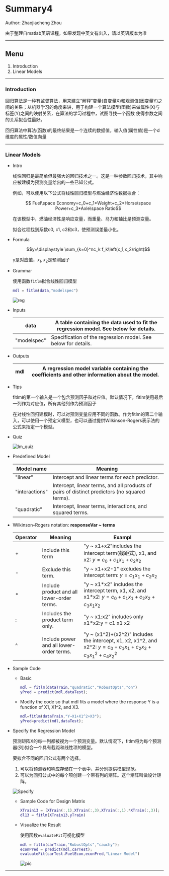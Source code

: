 # Summary4

Author: Zhaojiacheng Zhou

由于整理自matlab英语课程，如果发现中英文有出入，请以英语版本为准

---

## Menu

1. Introduction
2. Linear Models

---

### Introduction

回归算法是一种有监督算法，用来建立“解释”变量(自变量X)和观测值(因变量Y)之间的关系；从机器学习的角度来讲，用于构建一个算法模型(函数)来做属性(X)与标签(Y)之间的映射关系，在算法的学习过程中，试图寻找一个函数 使得参数之间的关系拟合性最好。

回归算法中算法(函数)的最终结果是一个连续的数据值，输入值(属性值)是一个d维度的属性/数值向量

---

### Linear Models

- Intro

    线性回归是最简单但最强大的回归技术之一。这是一种参数回归技术，其中响应被建模为预测变量给出的一些已知公式。

    例如，可以使用以下公式将线性回归模型与燃油经济性数据拟合：

    $$ Fuel\space Economy=c_0+c_1*Weight+c_2*Horse\space Power+c_3*Axle\space Ratio$$

    在该模型中，燃油经济性是响应变量，而重量、马力和轴比是预测变量。

    拟合过程找到系数c0, c1, c2和c3，使预测误差最小化。

- Formula

    $$y=\displaystyle \sum_{k=0}^nc_k f_k\left(x_1,x_2\right)$$

    y是对应值，$x_1,x_2$是预测因子

- Grammar

    使用函数`fitlm`拟合线性回归模型

    ```matlab
    mdl = fitlm(data,"modelspec")
    ```

    ![reg](srtc/../src/regressionEquation2.png)

- Inputs

    |data|A table containing the data used to fit the regression model. See below for details.|
    |---|---|
    |"modelspec"|Specification of the regression model. See below for details.|

- Outputs

    |mdl|A regression model variable containing the coefficients and other information about the model.|
    |---|---|

- Tips

    fitlm的第一个输入是一个包含预测因子和对应值。默认情况下，fitlm使用最后一列作为对应值，所有其他列作为预测因子

    在对线性回归建模时，可以对预测变量应用不同的函数。作为fitlm的第二个输入，可以使用一个预定义模型，也可以通过提供Wilkinson-Rogers表示法的公式来指定一个模型。

- Quiz

    ![lm_quiz](src/lm_quiz.png)

- Predefined Model

    |Model name|Meaning|
    |---|---|
    |"linear"|Intercept and linear terms for each predictor.|
    |"interactions"|Intercept, linear terms, and all products of pairs of distinct predictors (no squared terms).|
    |"quadratic"|Intercept, linear terms, interactions, and squared terms.|

- Wilkinson–Rogers notation: **responseVar ~ terms**

    |Operator|Meaning|Exampl|
    |---|---|---|
    |+|Include this term|"y ~ x1+x2"includes the intercept term(截距式), x1, and x2: $y = c_0 + c_1 x_1 + c_2 x_2$|
    |-|Exclude this term.|"y ~ x1+x2-1" excludes the intercept term: $y = c_1 x_1 + c_2 x_2$|
    |\*|Include product and all lower-order terms.|"y ~ x1\*x2" includes the intercept term, x1, x2, and x1*x2: $y = c_0 + c_1 x_1 + c_2 x_2 + c_3 x_1 x_2$|
    |:|Includes the product term only.|"y ~ x1:x2" includes only x1*x2:y = c1 x1 x2|
    |^|Include power and all lower-order terms.|"y ~ (x1^2)+(x2^2)" includes the intercept, x1, x2, x1^2, and x2^2: $y = c_0 + c_1 x_1 + c_2 x_2 + c_3 x_1^2 + c_4 x_2^2$|

- Sample Code

  - Basic

      ```matlab
      mdl = fitlm(dataTrain,"quadratic","RobustOpts","on")
      yPred = predict(mdl,dataTest);
      ```

  - Modify the code so that mdl fits a model where the response Y is a function of X1, X1^2, and X3.

      ```matlab
      mdl=fitlm(dataTrain,"Y~X1+X1^2+X3");
      yPred=predict(mdl,dataTest);
      ```

- Specify the Regression Model

    预测矩阵X的每一列都被视为一个预测变量。默认情况下，fitlm将为每个预测器(列)拟合一个具有截距和线性项的模型。

    要拟合不同的回归公式有两个选择。
    1. 可以将预测器和响应存储在一个表中，并分别提供模型规范。
    2. 可以为回归公式中的每个项创建一个带有列的矩阵。这个矩阵叫做设计矩阵。

    ![Specify](src/tableVsArraySyntax.png)

  - Sample Code for Design Matrix

    ```matlab
    XTrain13 = [XTrain(:,1),XTrain(:,3),XTrain(:,1).*XTrain(:,3)];
    dl13 = fitlm(XTrain13,yTrain)
    ```

  - Visualize the Result

    使用函数`evaluateFit`可视化模型

    ```matlab
    mdl = fitlm(carTrain,"RobustOpts","cauchy");
    econPred = predict(mdl,carTest);
    evaluateFit(carTest.FuelEcon,econPred,"Linear Model")
    ```

    ![pic](src/regression_visualization.png)

---
